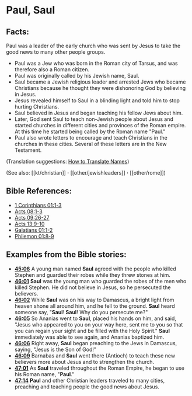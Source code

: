 # Paul, Saul #

## Facts: ##

Paul was a leader of the early church who was sent by Jesus to take the good news to many other people groups.

 * Paul was a Jew who was born in the Roman city of Tarsus, and was therefore also a Roman citizen.
 * Paul was originally called by his Jewish name, Saul.
 * Saul became a Jewish religious leader and arrested Jews who became Christians because he thought they were dishonoring God by believing in Jesus.
 * Jesus revealed himself to Saul in a blinding light and told him to stop hurting Christians.
 * Saul believed in Jesus and began teaching his fellow Jews about him.
 * Later, God sent Saul to teach non-Jewish people about Jesus and started churches in different cities and provinces of the Roman empire. At this time he started being called by the Roman name "Paul."
 * Paul also wrote letters to encourage and teach Christians in the churches in these cities. Several of these letters are in the New Testament.

(Translation suggestions: [How to Translate Names](en/ta-vol1/translate/man/translate-names))

(See also: [[kt/christian]] **·** [[other/jewishleaders]] **·** [[other/rome]])

## Bible References: ##

* [1 Corinthians 01:1-3](en/tn/1co/help/01/01)
* [Acts 08:1-3](en/tn/act/help/08/01)
* [Acts 09:26-27](en/tn/act/help/09/26)
* [Acts 13:9-10](en/tn/act/help/13/09)
* [Galatians 01:1-2](en/tn/gal/help/01/01)
* [Philemon 01:8-9](en/tn/phm/help/01/08)

## Examples from the Bible stories: ##

 * __[45:06](en/tn/obs/help/45/06)__ A young man named __Saul__ agreed with the people who killed Stephen and guarded their robes while they threw stones at him. 
 * __[46:01](en/tn/obs/help/46/01)__ __Saul__ was the young man who guarded the robes of the men who killed Stephen. He did not believe in Jesus, so he persecuted the believers. 
 * __[46:02](en/tn/obs/help/46/02)__ While __Saul__ was on his way to Damascus, a bright light from heaven shone all around him, and he fell to the ground. __Saul__ heard someone say, "__Saul__! __Saul__! Why do you persecute me?" 
 * __[46:05](en/tn/obs/help/46/05)__ So Ananias went to __Saul__, placed his hands on him, and said, "Jesus who appeared to you on your way here, sent me to you so that you can regain your sight and be filled with the Holy Spirit." __Saul__ immediately was able to see again, and Ananias baptized him. 
 * __[46:06](en/tn/obs/help/46/06)__ Right away, __Saul__ began preaching to the Jews in Damascus, saying, "Jesus is the Son of God!" 
 * __[46:09](en/tn/obs/help/46/09)__ Barnabas and __Saul__ went there (Antioch) to teach these new believers more about Jesus and to strengthen the church. 
 * __[47:01](en/tn/obs/help/47/01)__ As __Saul__ traveled throughout the Roman Empire, he began to use his Roman name, "__Paul__." 
 * __[47:14](en/tn/obs/help/47/14)__ __Paul__ and other Christian leaders traveled to many cities, preaching and teaching people the good news about Jesus.